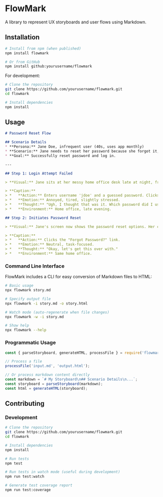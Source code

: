 # FlowMark

A library to represent UX storyboards and user flows using Markdown.

## Installation

```bash
# Install from npm (when published)
npm install flowmark

# Or from GitHub
npm install github:yourusername/flowmark
```

For development:
```bash
# Clone the repository
git clone https://github.com/yourusername/flowmark.git
cd flowmark

# Install dependencies
npm install
```

## Usage

```markdown
# Password Reset Flow

## Scenario Details
* **Persona:** Jane Doe, infrequent user (40s, uses app monthly)
* **Scenario:** Jane needs to reset her password because she forgot it, but she also forgot the answer to her security question.
* **Goal:** Successfully reset password and log in.

---

## Step 1: Login Attempt Failed

> **Visual:** Jane sits at her messy home office desk late at night, frowning at her laptop screen which displays a prominent red "Incorrect Password" error message. She has one hand on the trackpad and the other resting on her forehead. Empty coffee mug nearby.

> **Caption:**
> *   **Action:** Enters username 'jdoe' and a guessed password. Clicks 'Log In'.
> *   **Emotion:** Annoyed, tired, slightly stressed.
> *   **Thought:** "Ugh, I thought that was it. Which password did I use for this?"
> *   **Environment:** Home office, late evening.

## Step 2: Initiates Password Reset

> **Visual:** Jane's screen now shows the password reset options. Her cursor is hovering over the "Forgot Password?" link. Her expression is neutral, focused.

> **Caption:**
> *   **Action:** Clicks the "Forgot Password?" link.
> *   **Emotion:** Neutral, task-focused.
> *   **Thought:** "Okay, let's get this over with."
> *   **Environment:** Same home office.
```

### Command Line Interface

FlowMark includes a CLI for easy conversion of Markdown files to HTML:

```bash
# Basic usage
npx flowmark story.md

# Specify output file
npx flowmark -i story.md -o story.html

# Watch mode (auto-regenerate when file changes)
npx flowmark -w -i story.md

# Show help
npx flowmark --help
```

### Programmatic Usage

```javascript
const { parseStoryboard, generateHTML, processFile } = require('flowmark');

// Process a file
processFile('input.md', 'output.html');

// Or process markdown content directly
const markdown = `# My Storyboard\n## Scenario Details\n...`;
const storyboard = parseStoryboard(markdown);
const html = generateHTML(storyboard);
```

## Contributing

### Development

```bash
# Clone the repository
git clone https://github.com/yourusername/flowmark.git
cd flowmark

# Install dependencies
npm install

# Run tests
npm test

# Run tests in watch mode (useful during development)
npm run test:watch

# Generate test coverage report
npm run test:coverage
```

<!-- Add contribution guidelines here --> 